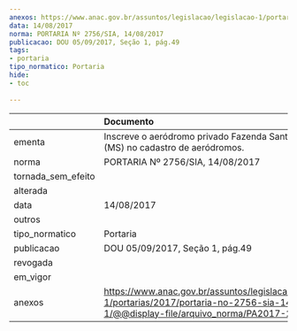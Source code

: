 ```yaml
---
anexos: https://www.anac.gov.br/assuntos/legislacao/legislacao-1/portarias/2017/portaria-no-2756-sia-14-08-2017-1/@@display-file/arquivo_norma/PA2017-2756.pdf
data: 14/08/2017
norma: PORTARIA Nº 2756/SIA, 14/08/2017
publicacao: DOU 05/09/2017, Seção 1, pág.49
tags:
- portaria
tipo_normatico: Portaria
hide: 
- toc 
 
---
```


|                    | Documento                                                                                                                                              |
|:-------------------|:-------------------------------------------------------------------------------------------------------------------------------------------------------|
| ementa             | Inscreve o aeródromo privado Fazenda Santa Rosália (MS) no cadastro de aeródromos.                                                                     |
| norma              | PORTARIA Nº 2756/SIA, 14/08/2017                                                                                                                       |
| tornada_sem_efeito |                                                                                                                                                        |
| alterada           |                                                                                                                                                        |
| data               | 14/08/2017                                                                                                                                             |
| outros             |                                                                                                                                                        |
| tipo_normatico     | Portaria                                                                                                                                               |
| publicacao         | DOU 05/09/2017, Seção 1, pág.49                                                                                                                        |
| revogada           |                                                                                                                                                        |
| em_vigor           |                                                                                                                                                        |
| anexos             | https://www.anac.gov.br/assuntos/legislacao/legislacao-1/portarias/2017/portaria-no-2756-sia-14-08-2017-1/@@display-file/arquivo_norma/PA2017-2756.pdf |